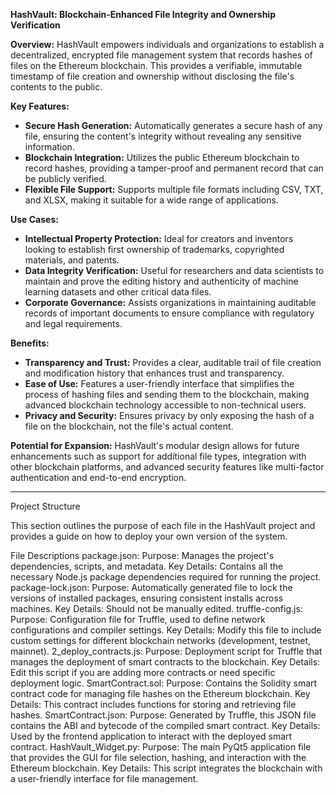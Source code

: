 **HashVault: Blockchain-Enhanced File Integrity and Ownership Verification**

**Overview:**
HashVault empowers individuals and organizations to establish a decentralized, encrypted file management system that records hashes of files on the Ethereum blockchain. This provides a verifiable, immutable timestamp of file creation and ownership without disclosing the file's contents to the public.

**Key Features:**
- **Secure Hash Generation:** Automatically generates a secure hash of any file, ensuring the content's integrity without revealing any sensitive information.
- **Blockchain Integration:** Utilizes the public Ethereum blockchain to record hashes, providing a tamper-proof and permanent record that can be publicly verified.
- **Flexible File Support:** Supports multiple file formats including CSV, TXT, and XLSX, making it suitable for a wide range of applications.

**Use Cases:**
- **Intellectual Property Protection:** Ideal for creators and inventors looking to establish first ownership of trademarks, copyrighted materials, and patents.
- **Data Integrity Verification:** Useful for researchers and data scientists to maintain and prove the editing history and authenticity of machine learning datasets and other critical data files.
- **Corporate Governance:** Assists organizations in maintaining auditable records of important documents to ensure compliance with regulatory and legal requirements.

**Benefits:**
- **Transparency and Trust:** Provides a clear, auditable trail of file creation and modification history that enhances trust and transparency.
- **Ease of Use:** Features a user-friendly interface that simplifies the process of hashing files and sending them to the blockchain, making advanced blockchain technology accessible to non-technical users.
- **Privacy and Security:** Ensures privacy by only exposing the hash of a file on the blockchain, not the file's actual content.

**Potential for Expansion:**
HashVault's modular design allows for future enhancements such as support for additional file types, integration with other blockchain platforms, and advanced security features like multi-factor authentication and end-to-end encryption.

---

Project Structure

This section outlines the purpose of each file in the HashVault project and provides a guide on how to deploy your own version of the system.

File Descriptions
package.json:
Purpose: Manages the project's dependencies, scripts, and metadata.
Key Details: Contains all the necessary Node.js package dependencies required for running the project.
package-lock.json:
Purpose: Automatically generated file to lock the versions of installed packages, ensuring consistent installs across machines.
Key Details: Should not be manually edited.
truffle-config.js:
Purpose: Configuration file for Truffle, used to define network configurations and compiler settings.
Key Details: Modify this file to include custom settings for different blockchain networks (development, testnet, mainnet).
2_deploy_contracts.js:
Purpose: Deployment script for Truffle that manages the deployment of smart contracts to the blockchain.
Key Details: Edit this script if you are adding more contracts or need specific deployment logic.
SmartContract.sol:
Purpose: Contains the Solidity smart contract code for managing file hashes on the Ethereum blockchain.
Key Details: This contract includes functions for storing and retrieving file hashes.
SmartContract.json:
Purpose: Generated by Truffle, this JSON file contains the ABI and bytecode of the compiled smart contract.
Key Details: Used by the frontend application to interact with the deployed smart contract.
HashVault_Widget.py:
Purpose: The main PyQt5 application file that provides the GUI for file selection, hashing, and interaction with the Ethereum blockchain.
Key Details: This script integrates the blockchain with a user-friendly interface for file management.
